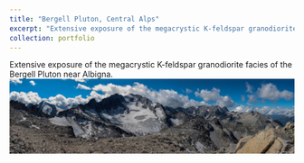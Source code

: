 ```yaml
---
title: "Bergell Pluton, Central Alps"
excerpt: "Extensive exposure of the megacrystic K-feldspar granodiorite facies of the Bergell Pluton near Albigna.<br/><a href='/109-bergell-2011/'><img src='/images/Albigna1.jpg'></a>"
collection: portfolio
---
```


Extensive exposure of the megacrystic K-feldspar granodiorite facies of the Bergell Pluton near Albigna.
<a href='/images/Albigna1.jpg'><img src='/images/Albigna1.jpg'></a>
